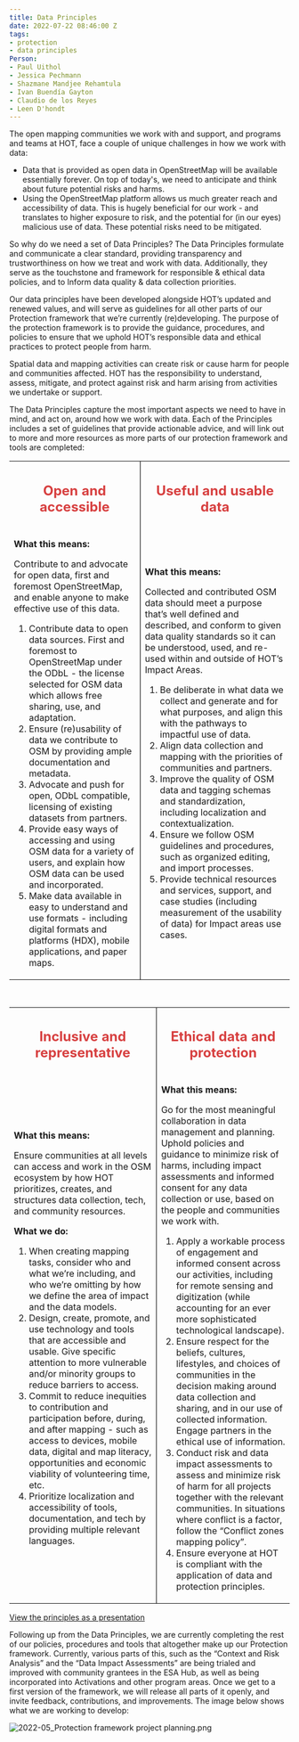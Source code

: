 ```yaml
---
title: Data Principles
date: 2022-07-22 08:46:00 Z
tags:
- protection
- data principles
Person:
- Paul Uithol
- Jessica Pechmann
- Shazmane Mandjee Rehamtula
- Ivan Buendía Gayton
- Claudio de los Reyes
- Leen D'hondt
---
```


The open mapping communities we work with and support, and programs and teams at HOT, face a couple of unique challenges in how we work with data:

- Data that is provided as open data in OpenStreetMap will be available essentially forever. On top of today's, we need to anticipate and think about future potential risks and harms.
- Using the OpenStreetMap platform allows us much greater reach and accessibility of data. This is hugely beneficial for our work - and translates to higher exposure to risk, and the potential for (in our eyes) malicious use of data. These potential risks need to be mitigated.

So why do we need a set of Data Principles? The Data Principles formulate and communicate a clear standard, providing transparency and trustworthiness on how we treat and work with data. Additionally, they serve as the touchstone and framework for responsible & ethical data policies, and to Inform data quality & data collection priorities.

Our data principles have been developed alongside HOT’s updated and renewed values, and will serve as guidelines for all other parts of our Protection framework that we’re currently (re)developing. The purpose of the protection framework is to provide the guidance, procedures, and policies to ensure that we uphold HOT’s responsible data and ethical practices to protect people from harm.

Spatial data and mapping activities can create risk or cause harm for people and communities affected. HOT has the responsibility to understand, assess, mitigate, and protect against risk and harm arising from activities we undertake or support.

The Data Principles capture the most important aspects we need to have in mind, and act on, around how we work with data. Each of the Principles includes a set of guidelines that provide actionable advice, and will link out to more and more resources as more parts of our protection framework and tools are completed:

<table style="border-bottom: none">
	<tr>
		<th><h2 style="color: #D73F3F">Open and accessible</h2></th>
		<th style="border-left: 1px solid black"><h2 style="color: #D73F3F">Useful and usable data</h2></th>
	</tr>
	<tr>
		<td style="border-bottom: none;"><p style="font-weight: bold">What this means:</p>
		<p>
Contribute to and advocate for open data, first and foremost OpenStreetMap, and enable anyone to make effective use of this data.
		</p>
		<ol style="font-size: 1em">
<li>Contribute data to open data sources. First and foremost to OpenStreetMap under the ODbL - the license selected for OSM data which allows free sharing, use, and adaptation.</li>
<li>Ensure (re)usability of data we contribute to OSM by providing ample documentation and metadata.</li>
<li>Advocate and push for open, ODbL compatible, licensing of existing datasets from partners.</li>
<li>Provide easy ways of accessing and using OSM data for a variety of users, and explain how OSM data can be used and incorporated.</li>
<li>Make data available in easy to understand and use formats - including digital formats and platforms (HDX), mobile applications, and paper maps.</li>
		</ol>
		</td>
		<td style="border-left: 1px solid black; border-bottom: none;"><p style="font-weight: bold">What this means:</p>
		<p>
Collected and contributed OSM data should meet a purpose that’s well defined and described, and conform to given data quality standards so it can be understood, used, and re-used within and outside of HOT’s Impact Areas.
		</p>
		<ol style="font-size: 1em">
<li>Be deliberate in what data we collect and generate and for what purposes, and align this with the pathways to impactful use of data.</li>
<li>Align data collection and mapping with the priorities of communities and partners.</li>
<li>Improve the quality of OSM data and tagging schemas and standardization, including localization and contextualization.</li>
<li>Ensure we follow OSM guidelines and procedures, such as organized editing, and import processes.</li>
<li>Provide technical resources and services, support, and case studies (including measurement of the usability of data) for Impact areas use cases.</li>
		</ol>
		</td>
	</tr>
</table>
<br/>
<table style="border-bottom: none">
	<tr>
		<th><h2 style="color: #D73F3F">Inclusive and representative</h2></th>
		<th style="border-left: 1px solid black"><h2 style="color: #D73F3F">Ethical data and protection</h2></th>
	</tr>
	<tr>
		<td style="border-bottom: none;"><p style="font-weight: bold">What this means:</p>
		<p>
Ensure communities at all levels can access and work in the OSM ecosystem by how HOT prioritizes, creates, and structures data collection, tech, and community resources.
		</p>
		<p style="font-weight: bold">What we do:</p>
		<ol style="font-size: 1em">
<li>When creating mapping tasks, consider who and what we’re including, and who we’re omitting by how we define the area of impact and the data models.</li>
<li>Design, create, promote, and use technology and tools that are accessible and usable. Give specific attention to more vulnerable and/or minority groups to reduce barriers to access.</li>
<li>Commit to reduce inequities to contribution and participation before, during, and after mapping - such as access to devices, mobile data, digital and map literacy, opportunities and economic viability of volunteering time, etc.</li>
<li>Prioritize localization and accessibility of tools, documentation, and tech by providing multiple relevant languages.</li>
		</ol>
		</td>
		<td style="border-left: 1px solid black; border-bottom: none;"><p style="font-weight: bold">What this means:</p>
		<p>
Go for the most meaningful collaboration in data management and planning. Uphold policies and guidance to minimize risk of harms, including impact assessments and informed consent for any data collection or use, based on the people and communities we work with.
		</p>
		<ol style="font-size: 1em">
<li>Apply a workable process of engagement and informed consent across our activities, including for remote sensing and digitization (while accounting for an ever more sophisticated technological landscape).</li>
<li>Ensure respect for the beliefs, cultures, lifestyles, and choices of communities in the decision making around data collection and sharing, and in our use of collected information. Engage partners in the ethical use of information.</li>
<li>Conduct risk and data impact assessments to assess and minimize risk of harm for all projects together with the relevant communities. In situations where conflict is a factor, follow the “Conflict zones mapping policy”.</li>
<li>Ensure everyone at HOT is compliant with the application of data and protection principles.</li>
		</ol>
		</td>
	</tr>
</table> 

[View the principles as a presentation](https://docs.google.com/presentation/d/e/2PACX-1vRCzr84b_Ad5MRSziA1gfa2gpEwL1qjNtj0nCCbJRa4eRAqkORwgQAUYuFgRTBmcZ9vBt9bZ-D8ybCG/pub?start=false&loop=false&delayms=3000)

Following up from the Data Principles, we are currently completing the rest of our policies, procedures and tools that altogether make up our Protection framework. Currently, various parts of this, such as the “Context and Risk Analysis” and the “Data Impact Assessments” are being trialed and improved with community grantees in the ESA Hub, as well as being incorporated into Activations and other program areas. Once we get to a first version of the framework, we will release all parts of it openly, and invite feedback, contributions, and improvements. The image below shows what we are working to develop:

![2022-05_Protection framework project planning.png](/uploads/2022-05_Protection%20framework%20project%20planning.png)
